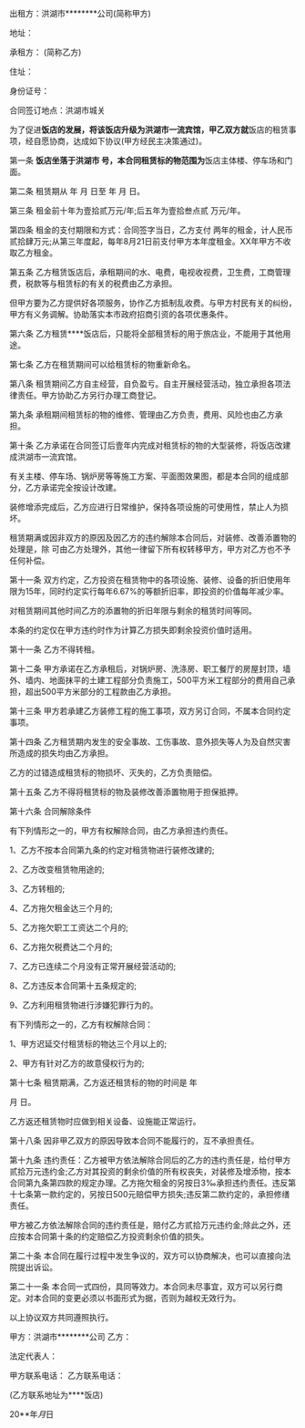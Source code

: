
 


出租方：洪湖市********公司(简称甲方)


地址：


承租方： (简称乙方)


住址：


身份证号：


合同签订地点：洪湖市城关


为了促进****饭店的发展，将该饭店升级为洪湖市一流宾馆，甲乙双方就****饭店的租赁事项，经自愿协商，达成如下协议(甲方经民主决策通过)。


第一条 ****饭店坐落于洪湖市 号，本合同租赁标的物范围为****饭店主体楼、停车场和门面。


第二条 租赁期从 年 月 日至 年 月 日。


第三条 租金前十年为壹拾贰万元/年;后五年为壹拾叁点贰 万元/年。


第四条 租金的支付期限和方式：合同签字当日，乙方支付 两年的租金，计人民币贰拾肆万元;从第三年度起，每年8月21日前支付甲方本年度租金。XX年甲方不收取乙方租金。


第五条 乙方租赁饭店后，承租期间的水、电费，电视收视费，卫生费，工商管理费，税款等与租赁标的有关的税费由乙方承担。


但甲方要为乙方提供好各项服务，协作乙方抵制乱收费。与甲方村民有关的纠纷，甲方有义务调解。协助落实本市政府招商引资的各项优惠条件。


第六条 乙方租赁****饭店后，只能将全部租赁标的用于旅店业，不能用于其他用途。


第七条 乙方在租赁期间可以给租赁标的物重新命名。


第八条 租赁期间乙方自主经营，自负盈亏。自主开展经营活动，独立承担各项法律责任。甲方协助乙方另行办理工商登记。


第九条 承租期间租赁标的物的维修、管理由乙方负责，费用、风险也由乙方承担。


第十条 乙方承诺在合同签订后壹年内完成对租赁标的物的大型装修，将饭店改建成洪湖市一流宾馆。


有关主楼、停车场、锅炉房等等施工方案、平面图效果图，都是本合同的组成部分，乙方承诺完全按设计改建。


装修增添完成后，乙方应进行日常维护，保持各项设施的可使用性，禁止人为损坏。


租赁期满或因非双方的原因及因乙方的违约解除本合同后，对装修、改善添置物的处理是，除 可由乙方处理外，其他一律留下所有权转移甲方，甲方对乙方也不予任何补偿。


第十一条 双方约定，乙方投资在租赁物中的各项设施、装修、设备的折旧使用年限为15年，同时约定实行每年6.67%的等额折旧率，即投资的价值每年减少率。


对租赁期间其他时间乙方的添置物的折旧年限与剩余的租赁时间等同。


本条的约定仅在甲方违约时作为计算乙方损失即剩余投资价值时适用。


第十一条 乙方不得转租。


第十二条 甲方承诺在乙方承租后，对锅炉房、洗涤房、职工餐厅的房屋封顶，墙外、墙内、地面抹平的土建工程部分负责施工，500平方米工程部分的费用自己承担，超出500平方米部分的工程款由乙方承担。


第十三条 甲方若承建乙方装修工程的施工事项，双方另订合同，不属本合同约定事项。


第十四条 乙方租赁期内发生的安全事故、工伤事故、意外损失等人为及自然灾害所造成的损失均由乙方承担。


乙方的过错造成租赁标的物损坏、灭失的，乙方负责赔偿。


第十五条 乙方不得将租赁标的物及装修改善添置物用于担保抵押。


第十六条 合同解除条件


有下列情形之一的，甲方有权解除合同，由乙方承担违约责任。


1、乙方不按本合同第九条的约定对租赁物进行装修改建的;


2、乙方改变租赁物用途的;


3、乙方转租的;


4、乙方拖欠租金达三个月的;


5、乙方拖欠职工工资达二个月的;


6、乙方拖欠税费达二个月的;


7、乙方已连续二个月没有正常开展经营活动的;


8、乙方违反本合同第十五条规定的;


9、乙方利用租赁物进行涉嫌犯罪行为的。


有下列情形之一的，乙方有权解除合同：


1、甲方迟延交付租赁标的物达三个月以上的;


2、甲方有针对乙方的故意侵权行为的;


第十七条 租赁期满，乙方返还租赁标的物的时间是 年


月 日。


乙方返还租赁物时应做到相关设备、设施能正常运行。


第十八条 因非甲乙双方的原因导致本合同不能履行的，互不承担责任。


第十九条 违约责任：乙方被甲方依法解除合同后的乙方的违约责任是，给付甲方贰拾万元违约金;乙方对其投资的剩余价值的所有权丧失，对装修及增添物，按本合同第九条第四款的规定办理。乙方拖欠租金的另按日3‰承担违约责任。违反第十七条第一款约定的，另按日500元赔偿甲方损失;违反第二款约定的，承担修缮责任。


甲方被乙方依法解除合同的违约责任是，赔付乙方贰拾万元违约金;除此之外，还应按本合同第十条的约定赔偿乙方投资剩余价值的损失。


第二十条 本合同在履行过程中发生争议的，双方可以协商解决，也可以直接向法院提出诉讼。


第二十一条 本合同一式四份，具同等效力。本合同未尽事宜，双方可以另行商定。对本合同的变更必须以书面形式为据，否则为越权无效行为。


以上协议双方共同遵照执行。


甲方：洪湖市********公司 乙方：


法定代表人：


甲方联系电话： 乙方联系电话：


(乙方联系地址为****饭店)


20**年*月*日
 


 

 
 
 
 
 
  


  
 

  


  


  
 
 
 
 

